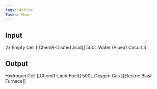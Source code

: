 ```yaml
---
tags: Active
Tasks: Move
---
```

## Input
2x Empty Cell [[ChemR-Diluted Acid]]
500L Water (Piped)
Circuit 3
## Output
Hydrogen Cell [[ChemR-Light Fuel]]
500L Oxygen Gas [[Electric Blast Furnace]]